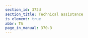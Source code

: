 ```yaml
---
section_id: 372d
section_title: Technical assistance
is_element: true
abbr: TA
page_in_manual: 370-3
---
```

